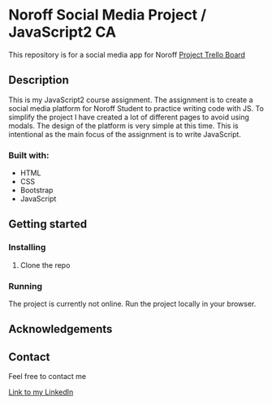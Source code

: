 # Noroff Social Media Project / JavaScript2 CA

This repository is for a social media app for Noroff
[Project Trello Board](https://trello.com/b/GjpA7PKS/noroff-some-proj)

## Description
This is my JavaScript2 course assignment. The assignment is to create a social media platform for Noroff Student to practice writing code with JS. To simplify the project I have created a lot of different pages to avoid using modals. The design of the platform is very simple at this time. This is intentional as the main focus of the assignment is to write JavaScript. 

### Built with: 
- HTML
- CSS
- Bootstrap
- JavaScript 

## Getting started
### Installing
1. Clone the repo

### Running 
The project is currently not online. Run the project locally in your browser. 

## Acknowledgements

## Contact 
Feel free to contact me 

[Link to my LinkedIn](https://www.linkedin.com/in/ingeborg-sanna-a2805516a/)